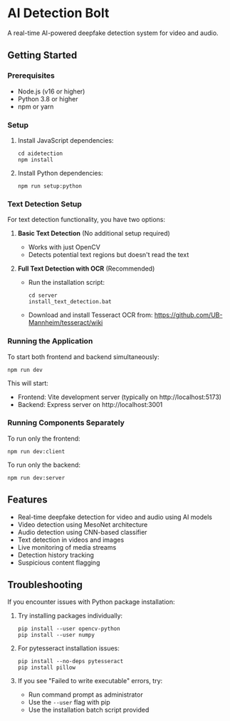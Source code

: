 # AI Detection Bolt

A real-time AI-powered deepfake detection system for video and audio.

## Getting Started

### Prerequisites

- Node.js (v16 or higher)
- Python 3.8 or higher
- npm or yarn

### Setup

1. Install JavaScript dependencies:
   ```
   cd aidetection
   npm install
   ```

2. Install Python dependencies:
   ```
   npm run setup:python
   ```

### Text Detection Setup

For text detection functionality, you have two options:

1. **Basic Text Detection** (No additional setup required)
   - Works with just OpenCV
   - Detects potential text regions but doesn't read the text

2. **Full Text Detection with OCR** (Recommended)
   - Run the installation script:
     ```
     cd server
     install_text_detection.bat
     ```
   - Download and install Tesseract OCR from: https://github.com/UB-Mannheim/tesseract/wiki

### Running the Application

To start both frontend and backend simultaneously:

```
npm run dev
```

This will start:
- Frontend: Vite development server (typically on http://localhost:5173)
- Backend: Express server on http://localhost:3001

### Running Components Separately

To run only the frontend:
```
npm run dev:client
```

To run only the backend:
```
npm run dev:server
```

## Features

- Real-time deepfake detection for video and audio using AI models
- Video detection using MesoNet architecture
- Audio detection using CNN-based classifier
- Text detection in videos and images
- Live monitoring of media streams
- Detection history tracking
- Suspicious content flagging

## Troubleshooting

If you encounter issues with Python package installation:

1. Try installing packages individually:
   ```
   pip install --user opencv-python
   pip install --user numpy
   ```

2. For pytesseract installation issues:
   ```
   pip install --no-deps pytesseract
   pip install pillow
   ```

3. If you see "Failed to write executable" errors, try:
   - Run command prompt as administrator
   - Use the `--user` flag with pip
   - Use the installation batch script provided